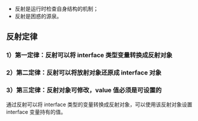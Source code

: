 - 反射是运行时检查自身结构的机制；
- 反射是困惑的源泉。

## 反射定律
### 1）第一定律：反射可以将 interface 类型变量转换成反射对象
### 2）第二定律：反射可以将放射对象还原成 interface 对象
### 3）第三定律：反射对象可修改，value 值必须是可设置的
通过反射可以将 interface 类型的变量转换成反射对象，可以使用该反射对象设置 interface 变量持有的值。

